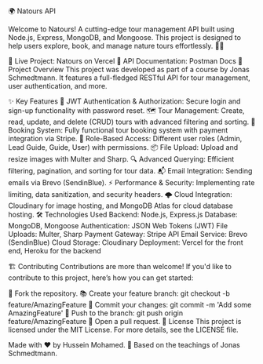 🌍 Natours API

Welcome to Natours! A cutting-edge tour management API built using Node.js, Express, MongoDB, and Mongoose. This project is designed to help users explore, book, and manage nature tours effortlessly. 🌿🌄

🚀 Live Project: Natours on Vercel
📖 API Documentation: Postman Docs
📜 Project Overview
This project was developed as part of a course by Jonas Schmedtmann. It features a full-fledged RESTful API for tour management, user authentication, and more.

✨ Key Features
🔐 JWT Authentication & Authorization: Secure login and sign-up functionality with password reset.
🗺️ Tour Management: Create, read, update, and delete (CRUD) tours with advanced filtering and sorting.
💸 Booking System: Fully functional tour booking system with payment integration via Stripe.
🔧 Role-Based Access: Different user roles (Admin, Lead Guide, Guide, User) with permissions.
📦 File Upload: Upload and resize images with Multer and Sharp.
🔍 Advanced Querying: Efficient filtering, pagination, and sorting for tour data.
📬 Email Integration: Sending emails via Brevo (SendinBlue).
⚡ Performance & Security: Implementing rate limiting, data sanitization, and security headers.
🌩️ Cloud Integration: Cloudinary for image hosting, and MongoDB Atlas for cloud database hosting.
🛠️ Technologies Used
Backend: Node.js, Express.js
Database: MongoDB, Mongoose
Authentication: JSON Web Tokens (JWT)
File Uploads: Multer, Sharp
Payment Gateway: Stripe API
Email Service: Brevo (SendinBlue)
Cloud Storage: Cloudinary
Deployment: Vercel for the front end, Heroku for the backend

🏗️ Contributing
Contributions are more than welcome! If you'd like to contribute to this project, here’s how you can get started:

🍴 Fork the repository.
📚 Create your feature branch: git checkout -b feature/AmazingFeature
🔧 Commit your changes: git commit -m 'Add some AmazingFeature'
🚀 Push to the branch: git push origin feature/AmazingFeature
🔄 Open a pull request.
📜 License
This project is licensed under the MIT License. For more details, see the LICENSE file.

Made with ❤️ by Hussein Mohamed. 🌱
Based on the teachings of Jonas Schmedtmann.
